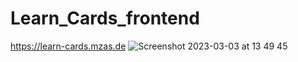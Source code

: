 # Learn_Cards_frontend
https://learn-cards.mzas.de
![Screenshot 2023-03-03 at 13 49 45](https://user-images.githubusercontent.com/94635228/222724615-25e07b83-5582-475d-bdd9-3d8f7689d1cc.png)
